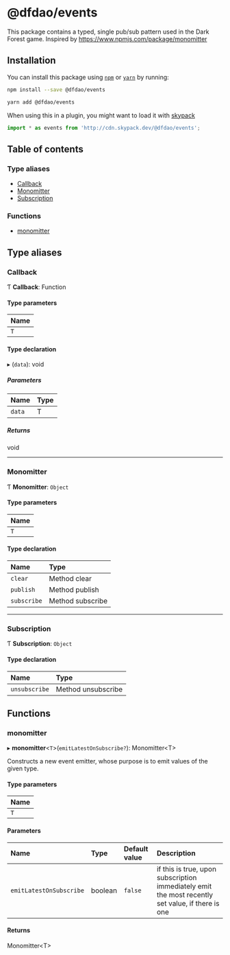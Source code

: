 # @dfdao/events

This package contains a typed, single pub/sub pattern used in the Dark Forest game.
Inspired by https://www.npmjs.com/package/monomitter

## Installation

You can install this package using [`npm`](https://www.npmjs.com) or
[`yarn`](https://classic.yarnpkg.com/lang/en/) by running:

```bash
npm install --save @dfdao/events
```

```bash
yarn add @dfdao/events
```

When using this in a plugin, you might want to load it with [skypack](https://www.skypack.dev)

```js
import * as events from 'http://cdn.skypack.dev/@dfdao/events';
```

## Table of contents

### Type aliases

- [Callback](undefined)
- [Monomitter](undefined)
- [Subscription](undefined)

### Functions

- [monomitter](undefined)

## Type aliases

### Callback

Ƭ **Callback**: Function

#### Type parameters

| Name |
| :--- |
| `T`  |

#### Type declaration

▸ (`data`): void

##### Parameters

| Name   | Type |
| :----- | :--- |
| `data` | T    |

##### Returns

void

---

### Monomitter

Ƭ **Monomitter**: `Object`

#### Type parameters

| Name |
| :--- |
| `T`  |

#### Type declaration

| Name        | Type             |
| :---------- | :--------------- |
| `clear`     | Method clear     |
| `publish`   | Method publish   |
| `subscribe` | Method subscribe |

---

### Subscription

Ƭ **Subscription**: `Object`

#### Type declaration

| Name          | Type               |
| :------------ | :----------------- |
| `unsubscribe` | Method unsubscribe |

## Functions

### monomitter

▸ **monomitter**<`T`\>(`emitLatestOnSubscribe?`): Monomitter<T\>

Constructs a new event emitter, whose purpose is to emit values of the given type.

#### Type parameters

| Name |
| :--- |
| `T`  |

#### Parameters

| Name                    | Type    | Default value | Description                                                                                      |
| :---------------------- | :------ | :------------ | :----------------------------------------------------------------------------------------------- |
| `emitLatestOnSubscribe` | boolean | `false`       | if this is true, upon subscription immediately emit the most recently set value, if there is one |

#### Returns

Monomitter<T\>
